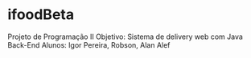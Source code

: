 # ifoodBeta
Projeto de Programação II
Objetivo: Sistema de delivery web com Java Back-End
Alunos: Igor Pereira, Robson, Alan Alef
